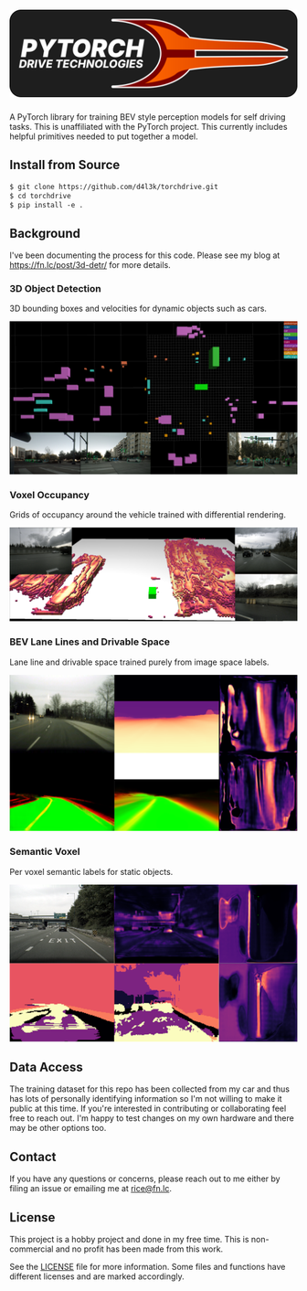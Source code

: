 # ![torchdrive](media/torchdrive.svg)

A PyTorch library for training BEV style perception models for self driving
tasks. This is unaffiliated with the PyTorch project. This currently includes
helpful primitives needed to put together a model.

## Install from Source

```
$ git clone https://github.com/d4l3k/torchdrive.git
$ cd torchdrive
$ pip install -e .
```

## Background

I've been documenting the process for this code. Please see my blog at
https://fn.lc/post/3d-detr/ for more details.

### 3D Object Detection

3D bounding boxes and velocities for dynamic objects such as cars.

![](media/det.png)

### Voxel Occupancy

Grids of occupancy around the vehicle trained with differential rendering.

![](media/voxel-highway-cars.png)

### BEV Lane Lines and Drivable Space

Lane line and drivable space trained purely from image space labels.

![](media/mesh-semantic.png)

### Semantic Voxel

Per voxel semantic labels for static objects.

![](media/voxel-semantic.png)

## Data Access

The training dataset for this repo has been collected from my car and thus has
lots of personally identifying information so I'm not willing to make it public
at this time. If you're interested in contributing or collaborating feel free to
reach out. I'm happy to test changes on my own hardware and there may be other
options too.

## Contact

If you have any questions or concerns, please reach out to me either by filing
an issue or emailing me at [rice@fn.lc](mailto:rice@fn.lc).

## License

This project is a hobby project and done in my free time. This is non-commercial
and no profit has been made from this work.

See the [LICENSE](LICENSE) file for more information. Some files and functions
have different licenses and are marked accordingly.

